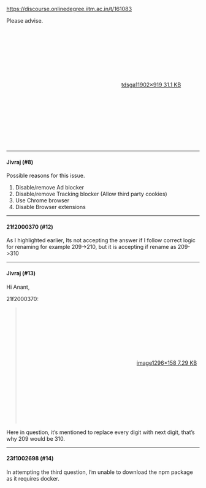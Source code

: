 https://discourse.onlinedegree.iitm.ac.in/t/161083

Please advise.<br/>
<div class="lightbox-wrapper"><a class="lightbox" data-download-href="/uploads/short-url/hG3fup4YovKB5FseOCXLQGyXPXn.png?dl=1" href="https://europe1.discourse-cdn.com/flex013/uploads/iitm/original/3X/7/b/7be5e1eb5ea66bf30d3a3ebb32850f99e077bcb5.png" rel="noopener nofollow ugc" title="tdsga1"><div class="meta"><svg aria-hidden="true" class="fa d-icon d-icon-far-image svg-icon"><use href="#far-image"></use></svg><span class="filename">tdsga1</span><span class="informations">1902×919 31.1 KB</span><svg aria-hidden="true" class="fa d-icon d-icon-discourse-expand svg-icon"><use href="#discourse-expand"></use></svg></div></a></div></p><hr>

<h4>Jivraj (#8)</h4>
<p>Possible reasons for this issue.</p>
<ol>
<li>Disable/remove Ad blocker</li>
<li>Disable/remove Tracking blocker (Allow third party cookies)</li>
<li>Use Chrome browser</li>
<li>Disable Browser extensions</li>
</ol><hr>

<h4>21f2000370 (#12)</h4>
<p>As I highlighted earlier, Its not accepting the answer  if I follow correct logic for renaming for example 209-&gt;210, but it is accepting if rename as 209-&gt;310</p><hr>

<h4>Jivraj (#13)</h4>
<p>Hi Anant,</p>
<aside class="quote group-ds-students" data-post="3" data-topic="161083" data-username="21f2000370">
<div class="title">
<div class="quote-controls"></div>
 21f2000370:</div>
<blockquote>
<p><div class="lightbox-wrapper"><a class="lightbox" data-download-href="/uploads/short-url/ztYoarmvww2WIkqZVCfsxgyDyhj.png?dl=1" href="https://europe1.discourse-cdn.com/flex013/uploads/iitm/original/3X/f/8/f8af7c6e2fe001c8bf000605b52c903e1b0e6fe1.png" rel="noopener nofollow ugc" title="image"><div class="meta"><svg aria-hidden="true" class="fa d-icon d-icon-far-image svg-icon"><use href="#far-image"></use></svg><span class="filename">image</span><span class="informations">1296×158 7.29 KB</span><svg aria-hidden="true" class="fa d-icon d-icon-discourse-expand svg-icon"><use href="#discourse-expand"></use></svg></div></a></div></p>
</blockquote>
</aside>
<p>Here in question, it’s mentioned to replace every digit with next digit, that’s why 209 would be 310.</p><hr>

<h4>23f1002698 (#14)</h4>
<p>In attempting the third question, I’m unable to download the npm package as it requires docker.